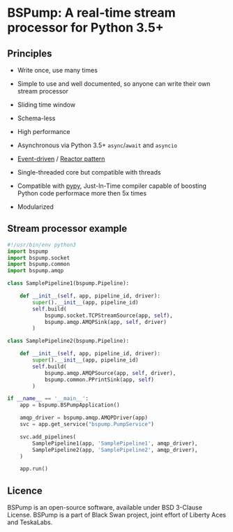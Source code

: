 # BSPump: A real-time stream processor for Python 3.5+

## Principles

 * Write once, use many times
 * Simple to use and well documented, so anyone can write their own stream processor

 * Sliding time window
 * Schema-less
 * High performance

 * Asynchronous via Python 3.5+ `async`/`await` and `asyncio`
 * [Event-driven](http://en.wikipedia.org/wiki/Event_driven) / [Reactor pattern](https://en.wikipedia.org/wiki/Reactor_pattern)
 * Single-threaded core but compatible with threads
 * Compatible with [pypy](http://pypy.org), Just-In-Time compiler capable of boosting Python code performace more then 5x times
 * Modularized


## Stream processor example

```python
#!/usr/bin/env python3
import bspump
import bspump.socket
import bspump.common
import bspump.amqp

class SamplePipeline1(bspump.Pipeline):

    def __init__(self, app, pipeline_id, driver):
        super().__init__(app, pipeline_id)
        self.build(
            bspump.socket.TCPStreamSource(app, self),
            bspump.amqp.AMQPSink(app, self, driver)
        )

class SamplePipeline2(bspump.Pipeline):

    def __init__(self, app, pipeline_id, driver):
        super().__init__(app, pipeline_id)
        self.build(
            bspump.amqp.AMQPSource(app, self, driver),
            bspump.common.PPrintSink(app, self)
        )

if __name__ == '__main__':
    app = bspump.BSPumpApplication()

    amqp_driver = bspump.amqp.AMQPDriver(app)
    svc = app.get_service("bspump.PumpService")

    svc.add_pipelines(
        SamplePipeline1(app, 'SamplePipeline1', amqp_driver),
        SamplePipeline2(app, 'SamplePipeline2', amqp_driver),
    )

    app.run()
```


## Licence

BSPump is an open-source software, available under BSD 3-Clause License.
BSPump is a part of Black Swan project, joint effort of Liberty Aces and TeskaLabs.
